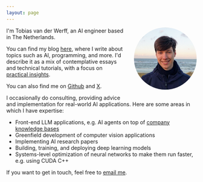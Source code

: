 ```yaml
---
layout: page
---
```


<img style="float: right; max-width: 33%; margin: 0 0 1em 2em; border-radius: 999px" src="/assets/images/tobias.png" alt="Tobias van der Werff">

I'm Tobias van der Werff, an AI engineer based in The Netherlands.

You can find my blog [here](/blog/), where I write about topics such as AI, programming, and more. I'd describe it as a mix of contemplative essays and technical tutorials, with a focus on [practical insights](/2024/06/17/useful-knowledge.html).

You can also find me on [Github](https://github.com/tobiasvanderwerff) and [X](https://www.x.com/tobiasnvdw).

I occasionally do consulting, providing advice and implementation for real-world AI applications. Here are some areas in which I have expertise:

- Front-end LLM applications, e.g. AI agents on top of [company knowledge bases](https://www.linkedin.com/pulse/klaar-voor-de-toekomst-ai-integratie-bij-nu-swift-van-der-werff-tt8mc/?trackingId=5CJhhg%2BZSTS50ekWvhlhjg%3D%3D)
- Greenfield development of computer vision applications
- Implementing AI research papers
- Building, training, and deploying deep learning models
- Systems-level optimization of neural networks to make them run faster, e.g. using CUDA C++
 
If you want to get in touch, feel free to [email me](mailto:t@tobiasvanderwerff.com).
